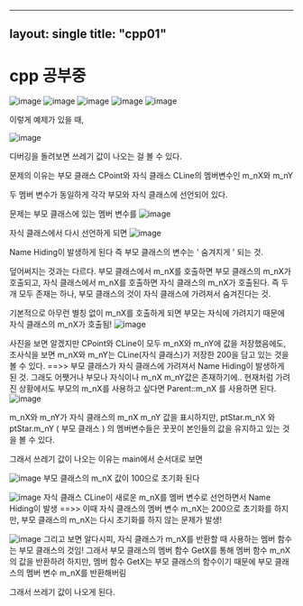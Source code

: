 ---
 layout: single
 title: "cpp01"
 ---
 
 # cpp 공부중

![image](https://github.com/user-attachments/assets/e9bdf909-1a57-47b0-9ff3-644c736b5b4a)
![image](https://github.com/user-attachments/assets/f62a1a4a-3988-46dc-bcc8-7be046b3e16f)
![image](https://github.com/user-attachments/assets/ca823bdd-3b57-4919-886f-b12f5d6161ad)
![image](https://github.com/user-attachments/assets/748c34a9-9e83-41e2-8c57-488ba3ef0e0c)
![image](https://github.com/user-attachments/assets/a6cb390a-6531-470a-b025-c2ebf562be5b)

이렇게 예제가 있을 때,

![image](https://github.com/user-attachments/assets/a9f548ef-f3c7-48b3-86f4-76a04ee1de37)

디버깅을 돌려보면 쓰레기 값이 나오는 걸 볼 수 있다.

문제의 이유는 부모 클래스 CPoint와 자식 클래스 CLine의 멤버변수인 m_nX와 m_nY

두 멤버 변수가 동일하게 각각 부모와 자식 클래스에 선언되어 있다.


문제는 부모 클래스에 있는 멤버 변수를 
![image](https://github.com/user-attachments/assets/88b964ed-a9ee-4782-8eb7-c185f4d011d4)

자식 클래스에서 다시 선언하게 되면
![image](https://github.com/user-attachments/assets/f2e9a5ef-3678-4984-99a9-bf43b74c3bd5)

Name Hiding이 발생하게 된다
즉 부모 클래스의 변수는 ' 숨겨지게 ' 되는 것.

덮어써지는 것과는 다르다. 부모 클래스에서 m_nX를 호출하면 부모 클래스의 m_nX가 호출되고, 자식 클래스에서 m_nX를 호출하면 자식 클래스의 m_nX가 호출된다. 즉 두개 모두 존재는 하나, 부모 클래스의 것이 자식 클래스에 가려져서 숨겨진다는 것.

기본적으로 아무런 별칭 없이 m_nX를 호출하게 되면 부모는 자식에 가려지기 때문에 자식 클래스의 m_nX가 호출됨!
![image](https://github.com/user-attachments/assets/eb5fd588-b74e-4ab5-a804-76366251961c)

사진을 보면 알겠지만 CPoint와 CLine이 모두 m_nX와 m_nY에 값을 저장했음에도, 조사식을 보면 m_nX와 m_nY는 CLine(자식 클래스)가 저장한 200을 담고 있는 것을 볼 수 있다.  ==>> 부모 클래스가 자식 클래스에 가려져서 Name Hiding이 발생하게 된 것.
그래도 어쨋거나 부모나 자식이나 m_nX m_nY값은 존재하기에.. 현재처럼 가려진 상황에서도 부모의 m_nX를 사용하고 싶다면 Parent::m_nX 를 사용하면 된다.
![image](https://github.com/user-attachments/assets/1f941974-7885-4654-b593-8fec8c5f2835)

m_nX와 m_nY가 자식 클래스의 m_nX m_nY 값을 표시하지만,  ptStar.m_nX 와 ptStar.m_nY ( 부모 클래스 ) 의 멤버변수들은 꿋꿋이 본인들의 값을 유지하고 있는 것을 볼 수 있다.

그래서 쓰레기 값이 나오는 이유는
main에서 순서대로 보면

![image](https://github.com/user-attachments/assets/ed3379fd-c174-4116-87e3-14bb5bf05ce7)
부모 클래스의 m_nX 값이 100으로 초기화 된다

![image](https://github.com/user-attachments/assets/4c7bee0b-deda-4d7c-b5af-140436acda2e)
자식 클래스 CLine이 새로운 m_nX를 멤버 변수로 선언하면서 Name Hiding이 발생 ==>> 이때 자식 클래스의 멤버 변수 m_nX는 200으로 초기화를 하지만, 부모 클래스의 m_nX는 다시 초기화를 하지 않는 문제가 발생!

![image](https://github.com/user-attachments/assets/a75113c7-28ee-4911-9765-bb0f3706f421)
그리고 보면 알다시피, 자식 클래스가 m_nX를 반환할 때 사용하는 멤버 함수는 부모 클래스의 것임! 그래서 부모 클래스의 멤버 함수 GetX를 통해 멤버 함수 m_nX의 값을 반환하려 하지만, 멤버 함수 GetX는 부모 클래스의 함수이기 때문에 부모 클래스의 멤버 변수 m_nX를 반환해버림

그래서 쓰레기 값이 나오게 된다.



